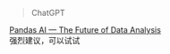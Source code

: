 > ChatGPT</br>

[Pandas AI — The Future of Data Analysis](https://medium.com/@fareedkhandev/pandas-ai-the-future-of-data-analysis-8f0be9b5ab6f 'PandasAI调用OpenAI接口,生成式进行数据分析')</br>
强烈建议，可以试试
